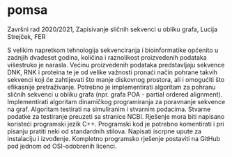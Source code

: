 # pomsa
Završni rad 2020/2021, Zapisivanje sličnih sekvenci u obliku grafa, Lucija Strejček, FER

S velikim napretkom tehnologija sekvenciranja i bioinformatike općenito u zadnjih dvadeset godina, količina i raznolikost proizvedenih podataka višestruko je narasla. Većinu proizvedenih podataka predstavljaju sekvence DNK, RNK i proteina te je od velike važnosti pronaći način pohrane takvih sekvenci koji će zahtijevati što manje diskovnog prostora, ali i omogućiti što efikasnije pretraživanje. Potrebno je implementirati algoritam za pohranu sličnih sekvenci u obliku grafa (npr. grafa POA - partial ordered alignment). Implementirati algoritam dinamičkog programiranja za poravnanje sekvence na graf. Algoritam testirati na simuliranim i stvarnim podacima. Stvarne podatke za testiranje preuzeti sa stranice NCBI. Rješenje mora biti napisano koristeći programski jezik C++. Programski kod je potrebno komentirati i pri pisanju pratiti neki od standardnih stilova. Napisati iscrpne upute za instalaciju i izvođenje. Kompletno programsko rješenje postaviti na GitHub pod jednom od OSI-odobrenih licenci.